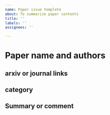 ```yaml
---
name: Paper issue templete
about: To summarize paper contents
title: ''
labels: ''
assignees: ''

---
```


# Paper name and authors

## arxiv or journal links

## category

## Summary or comment
